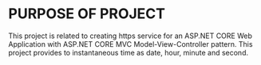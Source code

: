 
# PURPOSE OF PROJECT
This project is related to creating https service for an ASP.NET CORE Web Application with ASP.NET CORE MVC Model-View-Controller pattern. This project provides to instantaneous time as date, hour, minute and second.


